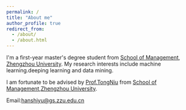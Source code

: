 ```yaml
---
permalink: /
title: "About me"
author_profile: true
redirect_from: 
  - /about/
  - /about.html
---
```


I'm a first-year master's degree student from [School of Management](https://www7.zzu.edu.cn/glxy/), [Zhengzhou University](https://www.zzu.edu.cn/).
My research interests include machine learning.deeping learning and data mining.

I am fortunate to be advised by [Prof.TongNiu](https://www7.zzu.edu.cn/glxy/info/1501/5170.htm) from [School of Management](https://www7.zzu.edu.cn/glxy/),[Zhengzhou University](https://www.zzu.edu.cn/).

Email:hanshiyu@gs.zzu.edu.cn





